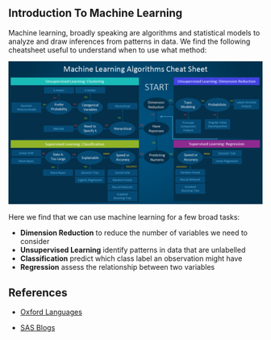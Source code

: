 ## Introduction To Machine Learning

Machine learning, broadly speaking are algorithms and statistical models to analyze and draw inferences from patterns in data. We find the following cheatsheet useful to understand when to use what method:

![](images/machine-learning-cheatsheet.png)

Here we find that we can use machine learning for a few broad tasks:

- **Dimension Reduction** to reduce the number of variables we need to consider
- **Unsupervised Learning** identify patterns in data that are unlabelled
- **Classification** predict which class label an observation might have
- **Regression** assess the relationship between two variables


## References 

- [Oxford Languages](https://www.google.com/url?sa=t&rct=j&q=&esrc=s&source=web&cd=&ved=2ahUKEwjQnZbc2On5AhVuEVkFHY1QBMEQvecEegQIBRAE&url=https%3A%2F%2Flanguages.oup.com%2Fgoogle-dictionary-en&usg=AOvVaw3kNBXVjbAIAFeyFQVCJmJF)

- [SAS Blogs](https://blogs.sas.com/content/subconsciousmusings/2020/12/09/machine-learning-algorithm-use/)

